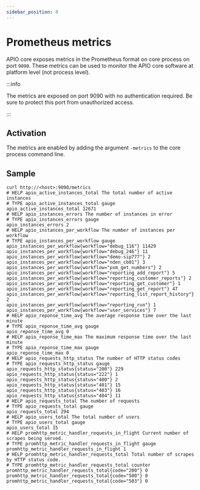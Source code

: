 ```yaml
---
sidebar_position: 8
---
```


# Prometheus metrics

APIO core exposes metrics in the Prometheus format on core process on port `9090`. These metrics can be used to monitor the APIO core software at platform level (not process level).

:::info

The metrics are exposed on port 9090 with no authentication required. Be sure to protect this port from unauthorized access.

:::

## Activation

The metrics are enabled by adding the argument `-metrics` to the core process command line.

## Sample

```shell
curl http://<host>:9090/metrics
# HELP apio_active_instances_total The total number of active instances
# TYPE apio_active_instances_total gauge
apio_active_instances_total 12671
# HELP apio_instances_errors The number of instances in error
# TYPE apio_instances_errors gauge
apio_instances_errors 2
# HELP apio_instances_per_workflow The number of instances per workflow
# TYPE apio_instances_per_workflow gauge
apio_instances_per_workflow{workflow="debug_116"} 11429
apio_instances_per_workflow{workflow="debug_246"} 11
apio_instances_per_workflow{workflow="demo-sip777"} 2
apio_instances_per_workflow{workflow="nden_cb01"} 3
apio_instances_per_workflow{workflow="pxm_get_numbers"} 2
apio_instances_per_workflow{workflow="reporting_add_report"} 5
apio_instances_per_workflow{workflow="reporting_customer_reports"} 2
apio_instances_per_workflow{workflow="reporting_get_customer"} 1
apio_instances_per_workflow{workflow="reporting_get_report"} 47
apio_instances_per_workflow{workflow="reporting_list_report_history"} 2
apio_instances_per_workflow{workflow="reporting_run"} 1
apio_instances_per_workflow{workflow="user_services"} 7
# HELP apio_reponse_time_avg The average response time over the last minute
# TYPE apio_reponse_time_avg gauge
apio_reponse_time_avg 0
# HELP apio_reponse_time_max The maximum response time over the last minute
# TYPE apio_reponse_time_max gauge
apio_reponse_time_max 0
# HELP apio_requests_http_status The number of HTTP status codes
# TYPE apio_requests_http_status gauge
apio_requests_http_status{status="200"} 229
apio_requests_http_status{status="222"} 1
apio_requests_http_status{status="400"} 2
apio_requests_http_status{status="401"} 15
apio_requests_http_status{status="403"} 16
apio_requests_http_status{status="404"} 11
# HELP apio_requests_total The number of requests
# TYPE apio_requests_total gauge
apio_requests_total 294
# HELP apio_users_total The total number of users
# TYPE apio_users_total gauge
apio_users_total 15
# HELP promhttp_metric_handler_requests_in_flight Current number of scrapes being served.
# TYPE promhttp_metric_handler_requests_in_flight gauge
promhttp_metric_handler_requests_in_flight 1
# HELP promhttp_metric_handler_requests_total Total number of scrapes by HTTP status code.
# TYPE promhttp_metric_handler_requests_total counter
promhttp_metric_handler_requests_total{code="200"} 0
promhttp_metric_handler_requests_total{code="500"} 0
promhttp_metric_handler_requests_total{code="503"} 0
```